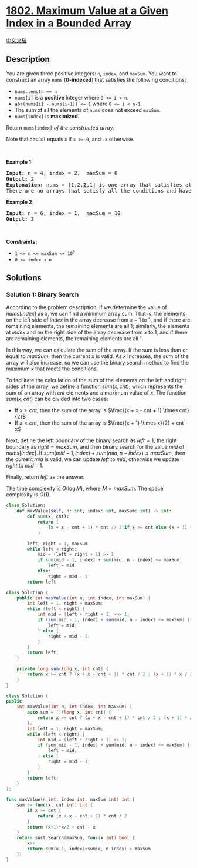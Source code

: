 # [1802. Maximum Value at a Given Index in a Bounded Array](https://leetcode.com/problems/maximum-value-at-a-given-index-in-a-bounded-array)

[中文文档](/solution/1800-1899/1802.Maximum%20Value%20at%20a%20Given%20Index%20in%20a%20Bounded%20Array/README.md)

<!-- tags:Greedy,Binary Search -->

<!-- difficulty:Medium -->

## Description

<p>You are given three positive integers:&nbsp;<code>n</code>, <code>index</code>, and <code>maxSum</code>. You want to construct an array <code>nums</code> (<strong>0-indexed</strong>)<strong> </strong>that satisfies the following conditions:</p>

<ul>
	<li><code>nums.length == n</code></li>
	<li><code>nums[i]</code> is a <strong>positive</strong> integer where <code>0 &lt;= i &lt; n</code>.</li>
	<li><code>abs(nums[i] - nums[i+1]) &lt;= 1</code> where <code>0 &lt;= i &lt; n-1</code>.</li>
	<li>The sum of all the elements of <code>nums</code> does not exceed <code>maxSum</code>.</li>
	<li><code>nums[index]</code> is <strong>maximized</strong>.</li>
</ul>

<p>Return <code>nums[index]</code><em> of the constructed array</em>.</p>

<p>Note that <code>abs(x)</code> equals <code>x</code> if <code>x &gt;= 0</code>, and <code>-x</code> otherwise.</p>

<p>&nbsp;</p>
<p><strong class="example">Example 1:</strong></p>

<pre>
<strong>Input:</strong> n = 4, index = 2,  maxSum = 6
<strong>Output:</strong> 2
<strong>Explanation:</strong> nums = [1,2,<u><strong>2</strong></u>,1] is one array that satisfies all the conditions.
There are no arrays that satisfy all the conditions and have nums[2] == 3, so 2 is the maximum nums[2].
</pre>

<p><strong class="example">Example 2:</strong></p>

<pre>
<strong>Input:</strong> n = 6, index = 1,  maxSum = 10
<strong>Output:</strong> 3
</pre>

<p>&nbsp;</p>
<p><strong>Constraints:</strong></p>

<ul>
	<li><code>1 &lt;= n &lt;= maxSum &lt;= 10<sup>9</sup></code></li>
	<li><code>0 &lt;= index &lt; n</code></li>
</ul>

## Solutions

### Solution 1: Binary Search

According to the problem description, if we determine the value of $nums[index]$ as $x$, we can find a minimum array sum. That is, the elements on the left side of $index$ in the array decrease from $x-1$ to $1$, and if there are remaining elements, the remaining elements are all $1$; similarly, the elements at $index$ and on the right side of the array decrease from $x$ to $1$, and if there are remaining elements, the remaining elements are all $1$.

In this way, we can calculate the sum of the array. If the sum is less than or equal to $maxSum$, then the current $x$ is valid. As $x$ increases, the sum of the array will also increase, so we can use the binary search method to find the maximum $x$ that meets the conditions.

To facilitate the calculation of the sum of the elements on the left and right sides of the array, we define a function $sum(x, cnt)$, which represents the sum of an array with $cnt$ elements and a maximum value of $x$. The function $sum(x, cnt)$ can be divided into two cases:

-   If $x \geq cnt$, then the sum of the array is $\frac{(x + x - cnt + 1) \times cnt}{2}$
-   If $x \lt cnt$, then the sum of the array is $\frac{(x + 1) \times x}{2} + cnt - x$

Next, define the left boundary of the binary search as $left = 1$, the right boundary as $right = maxSum$, and then binary search for the value $mid$ of $nums[index]$. If $sum(mid - 1, index) + sum(mid, n - index) \leq maxSum$, then the current $mid$ is valid, we can update $left$ to $mid$, otherwise we update $right$ to $mid - 1$.

Finally, return $left$ as the answer.

The time complexity is $O(\log M)$, where $M=maxSum$. The space complexity is $O(1)$.

<!-- tabs:start -->

```python
class Solution:
    def maxValue(self, n: int, index: int, maxSum: int) -> int:
        def sum(x, cnt):
            return (
                (x + x - cnt + 1) * cnt // 2 if x >= cnt else (x + 1) * x // 2 + cnt - x
            )

        left, right = 1, maxSum
        while left < right:
            mid = (left + right + 1) >> 1
            if sum(mid - 1, index) + sum(mid, n - index) <= maxSum:
                left = mid
            else:
                right = mid - 1
        return left
```

```java
class Solution {
    public int maxValue(int n, int index, int maxSum) {
        int left = 1, right = maxSum;
        while (left < right) {
            int mid = (left + right + 1) >>> 1;
            if (sum(mid - 1, index) + sum(mid, n - index) <= maxSum) {
                left = mid;
            } else {
                right = mid - 1;
            }
        }
        return left;
    }

    private long sum(long x, int cnt) {
        return x >= cnt ? (x + x - cnt + 1) * cnt / 2 : (x + 1) * x / 2 + cnt - x;
    }
}
```

```cpp
class Solution {
public:
    int maxValue(int n, int index, int maxSum) {
        auto sum = [](long x, int cnt) {
            return x >= cnt ? (x + x - cnt + 1) * cnt / 2 : (x + 1) * x / 2 + cnt - x;
        };
        int left = 1, right = maxSum;
        while (left < right) {
            int mid = (left + right + 1) >> 1;
            if (sum(mid - 1, index) + sum(mid, n - index) <= maxSum) {
                left = mid;
            } else {
                right = mid - 1;
            }
        }
        return left;
    }
};
```

```go
func maxValue(n int, index int, maxSum int) int {
	sum := func(x, cnt int) int {
		if x >= cnt {
			return (x + x - cnt + 1) * cnt / 2
		}
		return (x+1)*x/2 + cnt - x
	}
	return sort.Search(maxSum, func(x int) bool {
		x++
		return sum(x-1, index)+sum(x, n-index) > maxSum
	})
}
```

<!-- tabs:end -->

<!-- end -->

